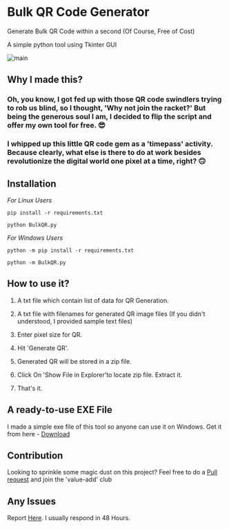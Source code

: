 # Bulk QR Code Generator
Generate Bulk QR Code within a second (Of Course, Free of Cost)

A simple python tool using Tkinter GUI

![main](https://github.com/Deadpool2000/Bulk-QR-Code-Generator/assets/32305505/81859d35-081b-45b8-8000-82c655946be2)

## Why I made this?
### Oh, you know, I got fed up with those QR code swindlers trying to rob us blind, so I thought, 'Why not join the racket?' But being the generous soul I am, I decided to flip the script and offer my own tool for free. 😎


###  I whipped up this little QR code gem as a 'timepass' activity. Because clearly, what else is there to do at work besides revolutionize the digital world one pixel at a time, right? 🙃



## Installation

*For Linux Users*

```
pip install -r requirements.txt

python BulkQR.py
```

*For Windows Users*

```
python -m pip install -r requirements.txt

python -m BulkQR.py
```




## How to use it?

1. A txt file which contain list of data for QR Generation.
2. A txt file with filenames for generated QR image files 
(If you didn't understood, I provided sample text files)

3. Enter pixel size for QR.

4. Hit 'Generate QR'.

5. Generated QR will be stored in a zip file.

6. Click On 'Show File in Explorer'to locate zip file. Extract it.

7. That's it.

## A ready-to-use EXE File

I made a simple exe file of this tool so anyone can use it on Windows.
Get it from here - [Download](https://github.com/Deadpool2000/Bulk-QR-Code-Generator/releases/tag/v1.0)


## Contribution

Looking to sprinkle some magic dust on this project? Feel free to do a [Pull request](https://github.com/Deadpool2000/Bulk-QR-Code-Generator/pulls) and join the 'value-add' club 


## Any Issues

Report [Here](https://github.com/Deadpool2000/Bulk-QR-Code-Generator/issues). I usually respond in 48 Hours.



